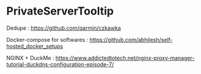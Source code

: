 # PrivateServerTooltip

Dedupe : https://github.com/qarmin/czkawka

Docker-compose for softwares : https://github.com/abhilesh/self-hosted_docker_setups

NGINX + DuckMe : https://www.addictedtotech.net/nginx-proxy-manager-tutorial-duckdns-configuration-episode-7/
